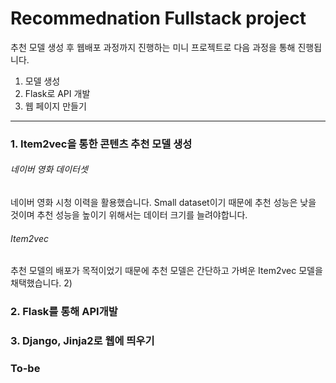 # Recommednation Fullstack project
추천 모델 생성 후 웹배포 과정까지 진행하는 미니 프로젝트로 다음 과정을 통해 진행됩니다.
1) 모델 생성
2) Flask로 API 개발
3) 웹 페이지 만들기
* * *
### 1. Item2vec을 통한 콘텐츠 추천 모델 생성
###### 네이버 영화 데이터셋
네이버 영화 시청 이력을 활용했습니다. Small dataset이기 때문에 추천 성능은 낮을 것이며 추천 성능을 높이기 위해서는 데이터 크기를 늘려야합니다.
###### Item2vec
추천 모델의 배포가 목적이었기 때문에 추천 모델은 간단하고 가벼운 Item2vec 모델을 채택했습니다.
2)  
### 2. Flask를 통해 API개발
### 3. Django, Jinja2로 웹에 띄우기

### To-be
